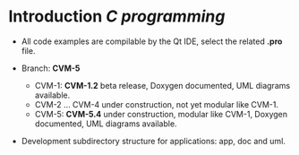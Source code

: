 # Introduction *C programming*

- All code examples are compilable by the Qt IDE, select the related **.pro** file.
- Branch: **CVM-5**
  
  - CVM-1: **CVM-1.2** beta release, Doxygen documented, UML diagrams available.
  - CVM-2 ... CVM-4 under construction, not yet modular like CVM-1.
  - CVM-5: **CVM-5.4** under construction, modular like CVM-1, Doxygen documented, UML diagrams available.

- Development subdirectory structure for applications: app, doc and uml.
